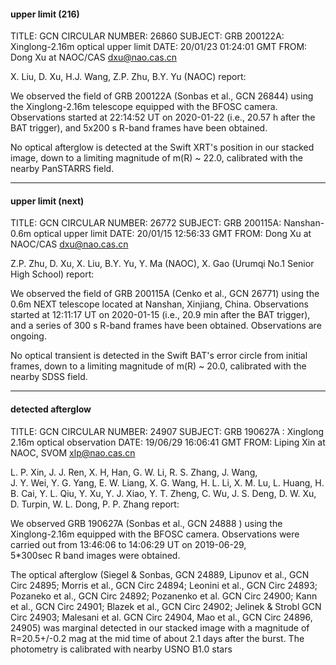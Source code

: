 #### upper limit (216)

TITLE:   GCN CIRCULAR
NUMBER:  26860
SUBJECT: GRB 200122A: Xinglong-2.16m optical upper limit
DATE:    20/01/23 01:24:01 GMT
FROM:    Dong Xu at NAOC/CAS  <dxu@nao.cas.cn>

X. Liu, D. Xu, H.J. Wang, Z.P. Zhu, B.Y. Yu (NAOC) report:

We observed the field of GRB 200122A (Sonbas et al., GCN 26844) using 
the Xinglong-2.16m telescope equipped with the BFOSC camera. 
Observations started at 22:14:52 UT on 2020-01-22 (i.e., 20.57 h after 
the BAT trigger), and 5x200 s R-band frames have been obtained.

No optical afterglow is detected at the Swift XRT's position in our 
stacked image, down to a limiting magnitude of m(R) ~ 22.0, calibrated 
with the nearby PanSTARRS field.

---

#### upper limit (next)

TITLE:   GCN CIRCULAR
NUMBER:  26772
SUBJECT: GRB 200115A: Nanshan-0.6m optical upper limit
DATE:    20/01/15 12:56:33 GMT
FROM:    Dong Xu at NAOC/CAS  <dxu@nao.cas.cn>

Z.P. Zhu, D. Xu, X. Liu, B.Y. Yu, Y. Ma (NAOC), X. Gao (Urumqi No.1 
Senior High School) report:

We observed the field of GRB 200115A (Cenko et al., GCN 26771) using the 
0.6m NEXT telescope located at Nanshan, Xinjiang, China. Observations 
started at 12:11:17 UT on 2020-01-15 (i.e., 20.9 min after the BAT 
trigger), and a series of 300 s R-band frames have been obtained. 
Observations are ongoing.

No optical transient is detected in the Swift BAT's error circle from 
initial frames, down to a limiting magnitude of m(R) ~ 20.0, calibrated 
with the nearby SDSS field.

---

#### detected afterglow

TITLE:   GCN CIRCULAR
NUMBER:  24907
SUBJECT: GRB 190627A : Xinglong 2.16m optical observation
DATE:    19/06/29 16:06:41 GMT
FROM:    Liping Xin at NAOC, SVOM  <xlp@nao.cas.cn>

L. P. Xin,  J. J. Ren, X. H, Han, G. W. Li,  R. S. Zhang,   J. Wang,  
J. Y. Wei,   Y. G. Yang, E. W. Liang,  X. G. Wang,   H. L. Li, 
X. M. Lu,  L. Huang,    H. B. Cai,   Y. L. Qiu,  Y. Xu, 
Y.  J. Xiao,  Y. T. Zheng,  C. Wu,   J. S. Deng,   D. W. Xu,  
D. Turpin,  W. L. Dong, P. P. Zhang report:

We observed  GRB 190627A  (Sonbas et al., GCN 24888 ) using the  
Xinglong-2.16m equipped with  the BFOSC camera. Observations 
were carried out from 13:46:06 to 14:06:29 UT on 2019-06-29,  
5*300sec R band images were obtained.

The optical afterglow (Siegel & Sonbas, GCN 24889, 
Lipunov et al., GCN Circ 24895; Morris et al., GCN Circ 24894; 
Leonini et al., GCN Circ 24893; Pozaneko et al., GCN Circ 24892; 
Pozanenko et al. GCN Circ 24900;  Kann et al., GCN Circ 24901; 
Blazek et al., GCN Circ 24902;  Jelinek & Strobl GCN Circ 24903; 
Malesani et al. GCN Circ 24904,  Mao et al., GCN Circ 24896,  24905) 
was marginal detected in our stacked image with a magnitude of 
R=20.5+/-0.2 mag at the mid time of about 2.1 days after the burst. 
The photometry is calibrated with nearby USNO B1.0 stars
